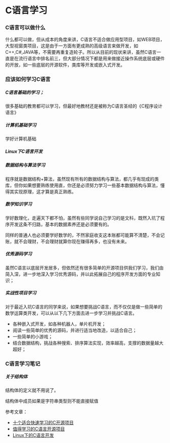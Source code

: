 # C语言学习

### C语言可以做什么

什么都可以做，但从成本的角度来讲，C语言不适合做应用型项目，如WEB项目，大型视窗类项目，这是由于一方面有更成熟的高级语言来做开发，如C++,C#,JAVA等，不需要再重复造轮子。所以从目前的现状来讲，虽然C语言一直是在流行语言中排名前三，但大部分情况下都是用来做接近操作系统底层或硬件的开放，如一些底层的开源软件，类库等开发或嵌入式开发。

### 应该如何学习C语言

##### C语言基础的学习；
很多基础的教育都可以学习，但最好地教材还是被称为C语言圣经的《C程序设计语言》
##### 计算机基础学习
学好计算机基础
##### Linux下C语言开发

##### 数据结构与算法学习
程序就是数据结构+算法，虽然现有所有的数据结构与算法，都几乎有现成的类库，但你如果想要熟练使用直，你还是必须努力学习一些基本数据结构与算法，懂得其实现原理，这才算是真正熟练。

##### 数学知识学习
学好数理化，走遍天下都不怕，虽然有些同学说自己学习的是文科，既然入坑了程序开发这条不归路，基本的数据素养还是必须要有的。

同样的普通人也必须要学好数学的，不然家庭收支这本账都可能算不清楚，不会记账，就不会理财，不会理财就算你现在赚得再多，也没有未来。

##### 优秀源码学习
虽然C语言以底层开发居多，但依然还有很多简单的开源项目供我们学习，我们由简入深，进一步地深入学习优秀源码，并以此拓展自己的程序开发方面的专业知识；

##### 实战性项目学习

对于最近入坑C语言的同学来说，如果想要挑战C语言，而不仅仅是做一些简单的数学运算类开发，可以从以下几下方面去进一步学习并挑战C语言。

* 各种嵌入式开发，如各种机器人，单片机开发；
* 阅读一些简单的优秀的源码，并进行适当地改造，以适合自己；
* 一些简单的小游戏；
* 结合数据结构，挑战各种搜索、排序算法实现，效率越高，支撑的数据量越大超好；



### C语言学习笔记

##### 关于结构体
结构体的定义就不用说了。

结构体中成员如果是字符串类型则不能直接赋值


参考文章：

 * [十个适合快速学习的C开源项目](http://blog.csdn.net/dalerkd/article/details/49841929)
 * [值得学习的C语言开源项目](http://www.cnblogs.com/lidabo/p/5514155.html)
 *  [Linux下的C语言开发](http://blog.csdn.net/feixiaoxing/article/details/7194756)

